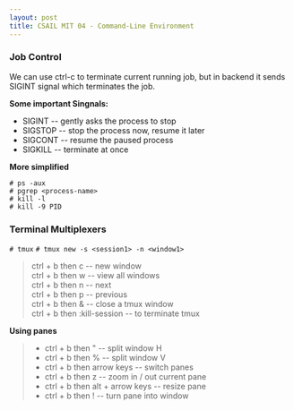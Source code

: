 ```yaml
---
layout: post
title: CSAIL MIT 04 - Command-Line Environment
---
```


### Job Control
We can use ctrl-c to terminate current running job, but in backend it sends SIGINT signal which terminates the job.

**Some important Singnals:**

- SIGINT -- gently asks the process to stop <br>
- SIGSTOP -- stop the process now, resume it later <br>
- SIGCONT -- resume the paused process <br>
- SIGKILL -- terminate at once

**More simplified**

`# ps -aux` <br>
`# pgrep <process-name>` <br>
`# kill -l` <br>
`# kill -9 PID` <br>

### Terminal Multiplexers

`# tmux`
`# tmux new -s <session1> -n <window1>`

> ctrl + b then c -- new window <br>
> ctrl + b then w -- view all windows <br>
> ctrl + b then n -- next <br>
> ctrl + b then p -- previous <br>
> ctrl + b then & -- close a tmux window <br>
> ctrl + b then :kill-session -- to terminate tmux

**Using panes**

> - ctrl + b then " -- split window H
> - ctrl + b then % -- split window V
> - ctrl + b then arrow keys -- switch panes
> - ctrl + b then z -- zoom in / out current pane
> - ctrl + b then alt + arrow keys -- resize pane
> - ctrl + b then ! -- turn pane into window
